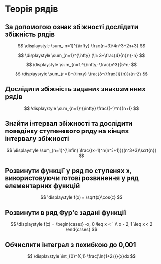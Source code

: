 # Теорія рядів

## За допомогою ознак збіжності дослідити збіжність рядів

$$
\displaystyle
\sum_{n=1}^{\infty} \frac{n+3}{4n^3+2n+3}
$$

$$
\displaystyle
\sum_{n=1}^{\infty} (\ln 3+\frac{4}{n})^{-n}
$$

$$
\displaystyle
\sum_{n=1}^{\infty} \frac{n^3}{5^n}
$$

$$
\displaystyle
\sum_{n=1}^{\infty} \frac{3^{\frac{1}{n}}}{n^2}
$$

## Дослідити збіжність заданих знакозмінних рядів

$$
\displaystyle
\sum_{n=1}^{\infty} \frac{(-1)^n}{n+1}
$$

## Знайти інтервал збіжності та дослідити поведінку ступеневого ряду на кінцях інтервалу збіжності

$$
\displaystyle
\sum_{n=1}^{\infin} \frac{(x+1)^n(n^2+1)}{(n^3+3)\sqrt{n}}
$$

## Розвинути функції у ряд по ступенях x, використовуючи готові розвинення у ряд елементарних функцій

$$
\displaystyle
f(x) = \sqrt{x}\cos{x}
$$

## Розвинути в ряд Фур'є задані функції

$$
\displaystyle
f(x) = \begin{cases}
-x, 0 \leq x < 1 \\
x - 2, 1 \leq x < 2
\end{cases}
$$

## Обчислити інтеграл з похибкою до 0,001

$$
\displaystyle
\int_{0}^{0,1} \frac{\ln{1+2x}}{x}dx
$$
